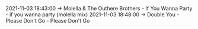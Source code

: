 2021-11-03 18:43:00 -> Molella & The Outhere Brothers - If You Wanna Party - if you wanna party (molella mix)
2021-11-03 18:48:00 -> Double You - Please Don't Go - Please Don't Go
